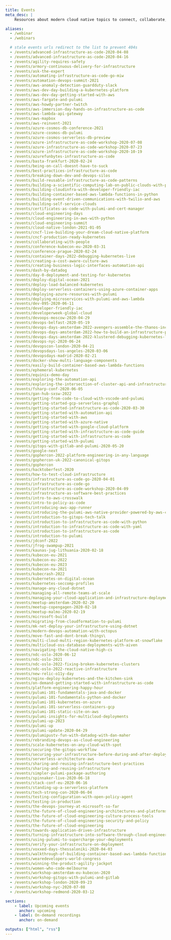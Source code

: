 ```yaml
---
title: Events
meta_desc: |
    Resources about modern cloud native topics to connect, collaborate, and learn new techniques and best practices.

aliases:
  - /webinar
  - /webinars

  # stale events urls redirect to the list to prevent 404s
  - /events/advanced-infrastructure-as-code-2020-04-08
  - /events/advanced-infrastructure-as-code-2020-04-16
  - /events/agility-requires-safety
  - /events/armory-continuous-delivery-for-infrastructure
  - /events/ask-the-expert
  - /events/automating-infrastructure-as-code-go-miw
  - /events/automation-devops-summit-2021
  - /events/aws-anomaly-detection-guardduty-slack
  - /events/aws-dev-day-building-a-kubernetes-platform
  - /events/aws-dev-day-getting-started-with-aws
  - /events/aws-fargate-and-pulumi
  - /events/aws-howdy-partner-twitch
  - /events/aws-immersion-day-hands-on-infrastructure-as-code
  - /events/aws-lambda-api-gateway
  - /events/aws-mapbox
  - /events/aws-reinvent-2021
  - /events/azure-cosmos-db-conference-2021
  - /events/azure-cosmos-db-pulumi
  - /events/azure-cosmos-serverless-db-preview
  - /events/azure-infrastructure-as-code-workshop-2020-07-08
  - /events/azure-infrastructure-as-code-workshop-2020-07-23
  - /events/azure-infrastructure-as-code-workshop-2020-10-19
  - /events/azurefunbytes-infrastructure-as-code
  - /events/basta-frankfurt-2020-02-24
  - /events/being-on-call-doesnt-have-to-suck
  - /events/best-practices-infrastructure-as-code
  - /events/breaking-down-dev-and-devops-silos
  - /events/build-reusable-infrastructure-as-code-patterns
  - /events/building-a-scientific-computing-lab-on-public-clouds-with-python
  - /events/building-cloudinfra-with-developer-friendly-iac
  - /events/building-container-based-aws-lambda-functions-in-python
  - /events/building-event-driven-communications-with-twilio-and-aws
  - /events/building-self-service-clouds
  - /events/certificates-as-code-with-pulumi-and-cert-manager
  - /events/cloud-engineering-days
  - /events/cloud-engineering-in-aws-with-python
  - /events/cloud-engineering-summit
  - /events/cloud-native-london-2021-01-05
  - /events/cncf-live-building-your-dream-cloud-native-platform
  - /events/cncf-production-ready-kubernetes
  - /events/collaborating-with-people
  - /events/conference-kubecon-eu-2020-03-31
  - /events/conference-prague-2020-02-24
  - /events/container-days-2022-debugging-kubernetes-live
  - /events/creating-a-cost-aware-culture-aws
  - /events/creating-business-logic-interfaces-automation-api
  - /events/dash-by-datadog
  - /events/day-0-deployment-and-testing-for-kubernetes
  - /events/deploy-digital-ocean-2021
  - /events/deploy-load-balanced-kubernetes
  - /events/deploy-serverless-containers-using-azure-container-apps
  - /events/deploying-azure-resources-with-pulumi
  - /events/deplying-microservices-with-pulumi-and-aws-lambda
  - /events/dev-095-2020-06-11
  - /events/developer-friendly-iac
  - /events/developerweek-global-cloud
  - /events/devoops-moscow-2020-04-29
  - /events/devops-belfast-2020-05-19
  - /events/devops-days-amsterdam-2022-avengers-assemble-the-thanos-incident
  - /events/devops-days-amsterdam-2022-how-to-build-an-infrastructure-platform
  - /events/devops-days-amsterdam-2022-klustered-debugging-kubernetes-live
  - /events/devops-nyc-2020-06-24
  - /events/devopscon-london-2020-04-21
  - /events/devopsdays-los-angeles-2020-03-06
  - /events/devopsdays-madrid-2020-02-21
  - /events/docker-show-multi-language-components
  - /events/easily-build-container-based-aws-lambda-functions
  - /events/ephemeral-kubernetes
  - /events/equinix-demo-day
  - /events/exploring-the-automation-api
  - /events/exploring-the-intersection-of-cluster-api-and-infrastructure-as-code
  - /events/fsharp-conf-2020-06-05
  - /events/gan-hub-sxsw-2022
  - /events/getting-from-code-to-cloud-with-vscode-and-pulumi
  - /events/getting-started-gcp-serverless-graphql
  - /events/getting-started-infrastructure-as-code-2020-03-30
  - /events/getting-started-with-automation-api
  - /events/getting-started-with-aws
  - /events/getting-started-with-azure-native
  - /events/getting-started-with-google-cloud-platform
  - /events/getting-started-with-infrastructure-as-code-guide
  - /events/getting-started-with-infrastructure-as-code
  - /events/getting-started-with-pulumi
  - /events/gitops-with-gitlab-and-pulumi-2020-05-20
  - /events/google-next
  - /events/gophercon-2022-platform-engineering-in-any-language
  - /events/gophercon-uk-2022-canonical-gitops
  - /events/gophercon
  - /events/hacktoberfest-2020
  - /events/how-to-test-cloud-infrastructure
  - /events/infrastructure-as-code-go-2020-04-01
  - /events/infrastructure-as-code-go
  - /events/infrastructure-as-code-workshop-2020-04-09
  - /events/infrastructure-as-software-best-practices
  - /events/intro-to-aws-crosswalk
  - /events/intro-to-policy-as-code
  - /events/introducing-aws-app-runner
  - /events/introducing-the-pulumi-aws-native-provider-powered-by-aws-cloud-control-api
  - /events/introduction-to-gitops-tech-talk
  - /events/introduction-to-infrastructure-as-code-with-python
  - /events/introduction-to-infrastructure-as-code-with-yaml
  - /events/introduction-to-infrastructure-as-code
  - /events/introduction-to-pulumi
  - /events/jdconf-2022
  - /events/jfrog-swampup-2021
  - /events/kaunas-jug-lithuania-2020-02-18
  - /events/kubecon-eu-2021
  - /events/kubecon-eu-2022
  - /events/kubecon-eu-2023
  - /events/kubecon-na-2021
  - /events/kubecrash-2022
  - /events/kubernetes-on-digital-ocean
  - /events/kubernetes-seccomp-profiles
  - /events/manage-any-cloud-dotnet
  - /events/managing-all-remote-teams-at-scale
  - /events/managing-your-cloud-application-and-infrastructure-deployment-in-one-pipeline
  - /events/meetup-amsterdam-2020-02-20
  - /events/meetup-copengagen-2020-02-18
  - /events/meetup-malmo-2020-02-19
  - /events/microsoft-build
  - /events/migrating-from-cloudformation-to-pulumi
  - /events/mk-net-deploy-your-infrastructure-using-dotnet
  - /events/modern-devops-automation-with-octopus
  - /events/move-fast-and-dont-break-things\
  - /events/multi-cloud-multi-region-kubernetes-platform-at-snowflake
  - /events/multicloud-oss-database-deployments-with-aiven
  - /events/navigating-the-cloud-native-high-cs
  - /events/ndc-oslo-2020-06-12
  - /events/ndc-oslo-2021
  - /events/ndc-oslo-2022-fixing-broken-kubernetes-clusters
  - /events/ndc-oslo-2022-reactive-infrastructure
  - /events/new-relic-o11y-day
  - /events/nginx-deploy-kubernetes-and-the-kitchen-sink
  - /events/on-demand-getting-started-with-infrastructure-as-code
  - /events/platform-engineering-happy-hour
  - /events/pulumi-101-fundamentals-java-and-docker
  - /events/pulumi-101-fundamentals-python-and-docker
  - /events/pulumi-101-kubernetes-on-azure
  - /events/pulumi-101-serverless-containers-gcp
  - /events/pulumi-101-static-site-on-aws
  - /events/pulumi-insights-for-multicloud-deployments
  - /events/pulumi-up-2023
  - /events/pulumi-up
  - /events/pulumi-update-2020-04-29
  - /events/pulumipustv-fun-with-datadog-with-dan-maher
  - /events/rebranding-devops-as-cloud-engineering
  - /events/scale-kubernetes-on-any-cloud-with-spot
  - /events/securing-the-gitops-workflow
  - /events/securing-your-infrastructure-before-during-and-after-deployment
  - /events/serverless-architecture-aws
  - /events/sharing-and-reusing-infrastructure-best-practices
  - /events/sharing-and-reusing-infrastructure
  - /events/simpler-pulumi-package-authoring
  - /events/spinnaker-live-2020-06-18
  - /events/stack-conf-eu-2020-06-16
  - /events/standing-up-a-serverless-platform
  - /events/tech-strong-con-2020-06-04
  - /events/testing-configuration-with-open-policy-agent
  - /events/testing-in-production
  - /events/the-devops-journey-at-microsoft-so-far
  - /events/the-future-of-cloud-engineering-architectures-and-platforms
  - /events/the-future-of-cloud-engineering-culture-process-tools
  - /events/the-future-of-cloud-engineering-security-and-policy
  - /events/the-future-of-cloud-engineering
  - /events/towards-application-driven-infrastructure
  - /events/turning-infrastructure-into-software-through-cloud-engineering
  - /events/using-pulumi-to-supercharge-your-deployments
  - /events/verify-your-infrastructure-on-deployment
  - /events/voxxed-days-thessaloniki-2020-04-03
  - /events/walkthrough-of-building-container-based-aws-lambda-functions
  - /events/wearedevelopers-world-congress
  - /events/winning-the-product-agility-jackpot
  - /events/women-who-code-melbourne
  - /events/workshop-amsterdam-eu-kubecon-2020
  - /events/workshop-gitops-with-pulumi-and-gitlab
  - /events/workshop-london-2020-09-23
  - /events/workshop-nyc-2020-07-08
  - /events/workshop-redmond-2020-03-12

sections:
    - label: Upcoming events
      anchor: upcoming
    - label: On-demand recordings
      anchor: on-demand

outputs: ["html", "rss"]
---
```

